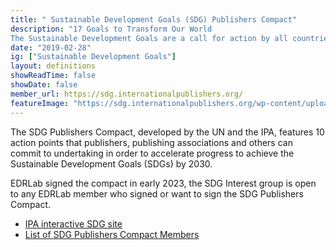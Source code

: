 ```yaml
---
title: " Sustainable Development Goals (SDG) Publishers Compact"
description: "17 Goals to Transform Our World
The Sustainable Development Goals are a call for action by all countries to promote prosperity while protecting the planet. They recognize that ending poverty must go hand-in-hand with strategies that build economic growth and address a range of social needs including education, health, social protection, and job opportunities, while tackling climate change and environmental protection."
date: "2019-02-28"
ig: ["Sustainable Development Goals"]
layout: definitions
showReadTime: false
showDate: false
member_url: https://sdg.internationalpublishers.org/
featureImage: "https://sdg.internationalpublishers.org/wp-content/uploads/2021/05/sdg-publishers-compact-4-300x300.png"
---
```

The SDG Publishers Compact, developed by the UN and the IPA, features 10 action points that publishers, publishing associations and others can commit to undertaking in order to accelerate progress to achieve the Sustainable Development Goals (SDGs) by 2030.

EDRLab signed the compact in early 2023, the SDG Interest group is open to any EDRLab member who signed or want to sign the SDG Publishers Compact. 

* [IPA  interactive SDG site](https://sdg.internationalpublishers.org/sdg-publishers-compact/)
* [List of SDG Publishers Compact Members](https://www.un.org/sustainabledevelopment/sdg-publishers-compact-members/)

